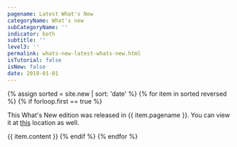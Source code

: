 ```yaml
---
pagename: Latest What's New
categoryName: What's new
subCategoryName: ''
indicator: both
subtitle: ''
level3: ''
permalink: whats-new-latest-whats-new.html
isTutorial: false
isNew: false
date: 2019-01-01
---
```


{% assign sorted = site.new | sort: 'date' %}
{% for item in sorted reversed %}
{% if forloop.first == true %}
<p class="notice">This What's New edition was released in {{ item.pagename }}. You can view it at <a href="{{ item.url }}">this</a> location as well.</p>
{{ item.content }}
{% endif %}
{% endfor %}
